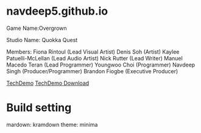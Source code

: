 # navdeep5.github.io

Game Name:Overgrown

Studio Name: Quokka Quest

Members:
Fiona Rintoul (Lead Visual Artist)
Denis Soh (Artist)
Kaylee Patuelli-McLellan (Lead Audio Artist)
Nick Rutter (Lead Writer)
Manuel Macedo Teran (Lead Programmer)
Youngwoo Choi (Programmer)
Navdeep Singh (Producer/Programmer)
Brandon Fiogbe (Executive Producer)

[TechDemo](/TechDemo/index.html)
[TechDemo Download](TechDemo.zip)




# Build setting
mardown: kramdown
theme: minima
